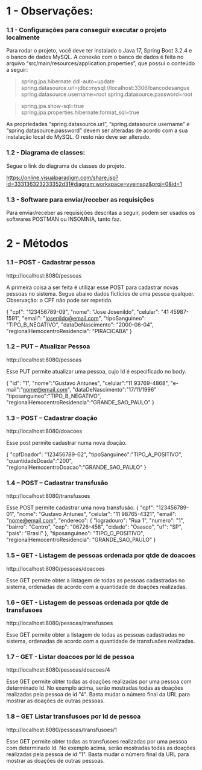# 1 - Observações:
### 1.1 - Configurações para conseguir executar o projeto localmente
Para rodar o projeto, você deve ter instalado o Java 17, Spring Boot 3.2.4 e o banco de dados MySQL. A
conexão com o banco de dados é feita no arquivo “src/main/resources/application.properties”, que
possui o conteúdo a seguir:


>spring.jpa.hibernate.ddl-auto=update
>spring.datasource.url=jdbc:mysql://localhost:3306/bancodesangue
>spring.datasource.username=root
>spring.datasource.password=root

>spring.jpa.show-sql=true
>spring.jpa.properties.hibernate.format_sql=true

As propriedades “spring.datasource.url”, “spring.datasource.username” e “spring.datasource.password”
devem ser alteradas de acordo com a sua instalação local do MySQL. O resto não deve ser alterado.

### 1.2 - Diagrama de classes:
Segue o link do diagrama de classes do projeto.

https://online.visualparadigm.com/share.jsp?id=333136323233352d31#diagram:workspace=vyeinsqz&proj=0&id=1

### 1.3 - Software para enviar/receber as requisições
Para enviar/receber as requisições descritas a seguir, podem ser usados os softwares POSTMAN ou
INSOMNIA, tanto faz.

# 2 - Métodos

### 1.1 – POST - Cadastrar pessoa

http://localhost:8080/pessoas

A primeira coisa a ser feita é utilizar esse POST para cadastrar novas pessoas no sistema. Segue abaixo dados
fictícios de uma pessoa qualquer. Observação: o CPF não pode ser repetido.

{
 "cpf": "123456789-09",
 "nome": "Jose Josenildo",
 "celular": "41 45987-1591",
 "email": "josenildo@email.com",
 "tipoSanguineo": "TIPO_B_NEGATIVO",
 "dataDeNascimento": "2000-06-04",
 "regionalHemocentroResidencia": "PIRACICABA"
 }
 
### 1.2 – PUT – Atualizar Pessoa

http://localhost:8080/pessoas

Esse PUT permite atualizar uma pessoa, cujo Id é especificado no body.

{
 "id": "1",
 "nome":"Gustavo Antunes",
 "celular":"11 93769-4868",
 "e-mail":"nome@email.com",
 "dataDeNascimento":"17/11/1996"
 "tiposanguineo":"TIPO_B_NEGATIVO",
 "regionalHemocentroResidencia":"GRANDE_SAO_PAULO"
}

### 1.3 – POST – Cadastrar doação

http://localhost:8080/doacoes

Esse post permite cadastrar numa nova doação.

{
 "cpfDoador": "123456789-02",
 "tipoSanguineo":"TIPO_A_POSITIVO",
 "quantidadeDoada":"200",
 "regionalHemocentroDoacao":"GRANDE_SAO_PAULO"
 }
 
### 1.4 – POST – Cadastrar transfusão

http://localhost:8080/transfusoes

Esse POST permite cadastrar uma nova transfusão.
{
 "cpf": "123456789-01",
 "nome": "Gustavo Antunes",
 "celular": "11 98765-4321",
 "email": "nome@email.com",
 "endereco": { "logradouro": "Rua 1", "numero": "1", "bairro": "Centro", "cep": "06726-458", "cidade":
"Osasco", "uf": "SP", "pais": "Brasil" },
 "tiposanguineo": "TIPO_O_POSITIVO",
 "regionalHemocentroResidencia": "GRANDE_SAO_PAULO"
 }
 
### 1.5 – GET - Listagem de pessoas ordenada por qtde de doacoes

http://localhost:8080/pessoas/doacoes

Esse GET permite obter a listagem de todas as pessoas cadastradas no sistema, ordenadas de acordo com a
quantidade de doações realizadas.

### 1.6 – GET - Listagem de pessoas ordenada por qtde de transfusoes

http://localhost:8080/pessoas/transfusoes

Esse GET permite obter a listagem de todas as pessoas cadastradas no sistema, ordenadas de acordo com a
quantidade de transfusões realizadas.

### 1.7 – GET - Listar doacoes por Id de pessoa

http://localhost:8080/pessoas/doacoes/4

Esse GET permite obter todas as doações realizadas por uma pessoa com determinado Id. No exemplo acima,
serão mostradas todas as doações realizadas pela pessoa de id "4". Basta mudar o número final da URL para
mostrar as doações de outras pessoas.

### 1.8 – GET Listar transfusoes por Id de pessoa

http://localhost:8080/pessoas/transfusoes/1

Esse GET permite obter todas as transfusoes realizadas por uma pessoa com determinado Id. No exemplo
acima, serão mostradas todas as doações realizadas pela pessoa de id "1". Basta mudar o número final da
URL para mostrar as doações de outras pessoas.